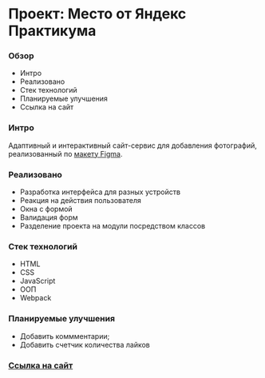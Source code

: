 # Проект: Место от Яндекс Практикума

### Обзор

* Интро
* Реализовано
* Стек технологий
* Планируемые улучшения
* Ссылка на сайт

### Интро
Адаптивный и интерактивный сайт-сервис для добавления фотографий, реализованный по [макету Figma](https://www.figma.com/file/2cn9N9jSkmxD84oJik7xL7/JavaScript.-Sprint-4?node-id=0%3A1).

### Реализовано

* Разработка интерфейса для разных устройств
* Реакция на действия пользователя
* Окна с формой
* Валидация форм
* Разделение проекта на модули посредством классов

### Стек технологий

* HTML
* CSS
* JavaScript
* ООП
* Webpack

### Планируемые улучшения

* Добавить коммментарии;
* Добавить счетчик количества лайков

### [Ссылка на сайт](https://polovnikova-irina.github.io/mesto/index.html)
